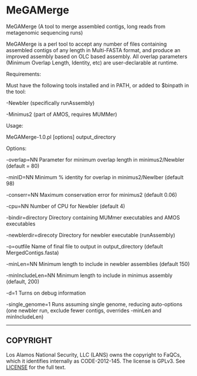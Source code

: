 MeGAMerge
=========

MeGAMerge (A tool to merge assembled contigs, long reads from metagenomic sequencing runs)

MeGAMerge is a perl tool to accept any number of files containing assembled contigs of any length in Multi-FASTA format, and produce an improved assembly based on OLC based assembly.  All overlap parameters (Minimum Overlap Length, Identity, etc) are user-declarable at runtime. 

Requirements:

Must have the following tools installed and in PATH, or added to $binpath in the tool:

-Newbler (specifically runAssembly)

-Minimus2 (part of AMOS, requires MUMMer)

Usage:

MeGAMerge-1.0.pl [options] output_directory <list of fastas>

Options:

-overlap=NN            Parameter for minimum overlap length in minimus2/Newbler (default = 80)

-minID=NN              Minimum % identity for overlap in minimus2/Newlber (default 98)

-conserr=NN            Maximum conservation error for minimus2 (default 0.06)

-cpu=NN                Number of CPU for Newbler (default 4)

-bindir=directory      Directory containing MUMmer executables and AMOS executables

-newblerdir=direcoty   Directory for newbler executable (runAssembly)

-o=outfile             Name of final file to output in output_directory (default MergedContigs.fasta)

-minLen=NN             Minimum length to include in newbler assemblies (default 150)

-minIncludeLen=NN      Minimum length to include in minimus assembly (default, 200)

-d=1                   Turns on debug information

-single_genome=1       Runs assuming single genome, reducing auto-options
                       (one newbler run, exclude fewer contigs, overrides -minLen and minIncludeLen)


-------------
COPYRIGHT 
-------------

Los Alamos National Security, LLC (LANS) owns the copyright to FaQCs, which it identifies internally as CODE-2012-145.  The license is GPLv3.  See [LICENSE](https://github.com/losalamos/FaQCs/blob/master/LICENSE) for the full text.
